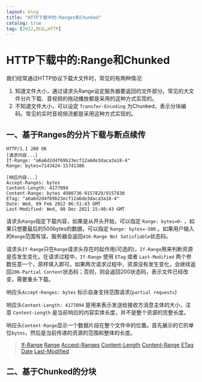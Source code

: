 ```yaml
---
layout: blog
title: "HTTP下载中的:Ranges和Chunked"
catalog: true
tag: [2022,协议,HTTP]
---
```


# HTTP下载中的:Range和Chunked

我们经常通过HTTP协议下载大文件时，常见的有两种情况:

1. 知道文件大小，通过请求头Range设定服务器要返回的文件部分。常见的大文件分片下载、音视频的拖动播放都是采用的这种方式实现的。
2. 不知道文件大小，可以设定 `Transfer-Encoding` 为Chunked，表示分块编码。常见的实时音视频流都是采用这种方式实现的。

## 一、基于Ranges的分片下载与断点续传

```shell
HTTP/1.1 200 OK
[请求内容...]
If-Range: "a6a6d2d4f69b23ecf12a6de3daca3a18-4"
Range: bytes=7143424-15741306

[响应内容...]
Accept-Ranges: bytes
Content-Length: 4177094
Content-Range: bytes 4980736-9157829/9157830
ETag: "a6a6d2d4f69b23ecf12a6de3daca3a18-4"
Date: Wed, 09 Feb 2022 06:51:43 GMT
Last-Modified: Wed, 08 Dec 2021 15:40:43 GMT
```

请求头`Range`指定下载内容，如果是从开头开始，可以指定 `Range: bytes=0-` ，如果只想要最后的500bytes的数据，可以指定 `Range: bytes=-500` 。如果用户输入的`Range`范围有误，服务器会返回`416-Range Not Satisfiable`状态码。

请求头`If-Range`只在`Range`请求头存在时起作用(可选的)，`If-Range`用来判断资源是否发生变化。在请求过程中，`If-Range` 使用 `ETag` 或者 `Last-Modified` 两个参数任意一个，原样填入即可。如果两次请求过程中，资源没有发生变化，会继续返回`206-Partial Content`状态码；否则，则会返回200状态码，表示文件已经改变，需要重头下载。

响应头`Accept-Ranges: bytes` 标示自身支持范围请求(`partial requests`)

响应头`Content-Length: 4177094` 是用来表示发送给接收方消息主体的大小，注意 `Content-Length` 是当前响应的内容实体长度，并不是整个资源的完整长度。

响应头`Content-Range`显示一个数据片段在整个文件中的位置。首先展示的它的单位`bytes`，然后是当前传递的资源的范围和整体的长度。





> [If-Range](https://developer.mozilla.org/zh-CN/docs/Web/HTTP/Headers/If-Range)	[Range](https://developer.mozilla.org/zh-CN/docs/Web/API/Range)	[Accept-Ranges](https://developer.mozilla.org/zh-CN/docs/Web/HTTP/Headers/Accept-Ranges)	[Content-Length](https://developer.mozilla.org/zh-CN/docs/Web/HTTP/Headers/Content-Length)	[Content-Range](https://developer.mozilla.org/zh-CN/docs/Web/HTTP/Headers/Content-Range)	[ETag](https://developer.mozilla.org/zh-CN/docs/Web/HTTP/Headers/ETag)	[Date](https://developer.mozilla.org/zh-CN/docs/Web/HTTP/Headers/Date)	[Last-Modified](https://developer.mozilla.org/zh-CN/docs/Web/HTTP/Headers/Last-Modified)

## 二、基于Chunked的分块
